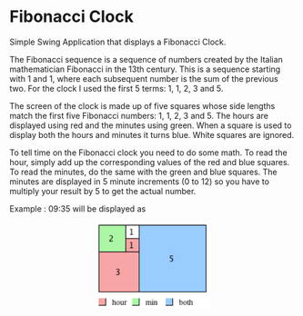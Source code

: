 # Fibonacci Clock

Simple Swing Application that displays a Fibonacci Clock.

The Fibonacci sequence is a sequence of numbers created by the Italian mathematician Fibonacci in the 13th century. 
This is a sequence starting with 1 and 1, where each subsequent number is the sum of the previous two. 
For the clock I used the first 5 terms: 1, 1, 2, 3 and 5.   

The screen of the clock is made up of five squares whose side lengths match the first five Fibonacci numbers: 1, 1, 2, 3 and 5. The hours are displayed using red and the minutes using green. When a square is used to display both the hours and minutes it turns blue. White squares are ignored. 

To tell time on the Fibonacci clock you need to do some math. 
To read the hour, simply add up the corresponding values of the red and blue squares.
To read the minutes, do the same with the green and blue squares.
The minutes are displayed in 5 minute increments (0 to 12) so you have to multiply your result by 5 to get the actual number. 

Example : 09:35 will be displayed as
<div align="center">
    <img src="/swing/src/main/scala/com/fibonacciClock/picture/pic.png" width="200px" </img> 
</div>

